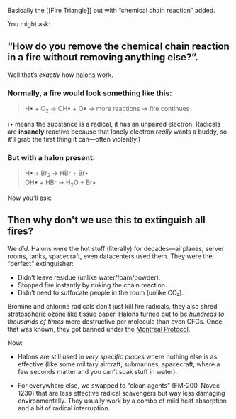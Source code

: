 Basically the [[Fire Triangle]] but with “chemical chain reaction” added.

You might ask: 

## “How do you remove the chemical chain reaction in a fire without removing anything else?”.

Well that’s *exactly* how [halons](https://en.wikipedia.org/w/index.php?title=Halon&oldid=1270044172) work.

###  Normally, a fire would look something like this: 

> H• + O<sub>2</sub> → OH• + O• → more reactions → fire continues

(• means the substance is a radical, it has an unpaired electron. Radicals are **insanely** reactive because that lonely electron _really_ wants a buddy, so it’ll grab the first thing it can—often violently.)

### But with a halon present:

> H• + Br<sub>2</sub> → HBr + Br•  
> OH• + HBr → H<sub>2</sub>O + Br•

Now you’ll ask:

## Then why don't we use this to extinguish all fires?

We _did_. Halons were the hot stuff (literally) for decades—airplanes, server rooms, tanks, spacecraft, even datacenters used them. They were the “perfect” extinguisher:

- Didn’t leave residue (unlike water/foam/powder).
- Stopped fire instantly by nuking the chain reaction.
- Didn’t need to suffocate people in the room (unlike CO₂).

Bromine and chlorine radicals don’t just kill fire radicals, they also shred stratospheric ozone like tissue paper. Halons turned out to be _hundreds to thousands of times_ more destructive per molecule than even CFCs. Once that was known, they got banned under the [Montreal Protocol](https://en.wikipedia.org/w/index.php?title=Montreal_Protocol&oldid=1306082706).

Now:

- Halons are still used in _very specific places_ where nothing else is as effective (like some military aircraft, submarines, spacecraft, where a few seconds matter and you can’t soak stuff in water).

- For everywhere else, we swapped to “clean agents” (FM-200, Novec 1230) that are less effective radical scavengers but way less damaging environmentally. They usually work by a combo of mild heat absorption and a bit of radical interruption.